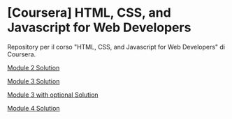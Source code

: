 # [Coursera] HTML, CSS, and Javascript for Web Developers
Repository per il corso "HTML, CSS, and Javascript for Web Developers" di Coursera.

[Module 2 Solution](module2-solution/index.html)

[Module 3 Solution](module3-solution/index.html)

[Module 3 with optional Solution](module3-solution-optional/index.html)

[Module 4 Solution](module4-solution/index.html)